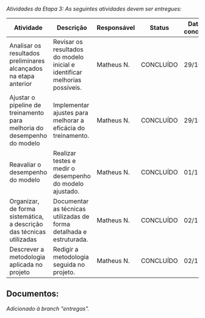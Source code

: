 _Atividades da Etapa 3: As seguintes atividades devem ser entregues:_

| Atividade | Descrição | Responsável | Status | Data da conclusão |
| --- | --- | --- | --- | --- |
| Analisar os resultados preliminares alcançados na etapa anterior | Revisar os resultados do modelo inicial e identificar melhorias possíveis. | Matheus N. | CONCLUÍDO | 29/10/24 |
| Ajustar o pipeline de treinamento para melhoria do desempenho do modelo | Implementar ajustes para melhorar a eficácia do treinamento. | Matheus N. | CONCLUÍDO | 29/10/24 |
| Reavaliar o desempenho do modelo | Realizar testes e medir o desempenho do modelo ajustado. | Matheus N. | CONCLUÍDO | 01/11/24 |
| Organizar, de forma sistemática, a descrição das técnicas utilizadas | Documentar as técnicas utilizadas de forma detalhada e estruturada. | Matheus N. | CONCLUÍDO | 02/11/24 |
| Descrever a metodologia aplicada no projeto | Redigir a metodologia seguida no projeto. | Matheus N. | CONCLUÍDO | 02/11/24 |

## Documentos:

*Adicionado à branch "entregas".*
